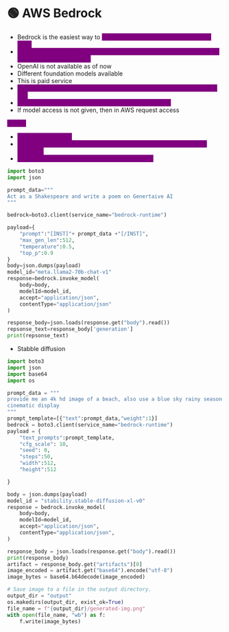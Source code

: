 # 🟢 AWS Bedrock

* Bedrock is the easiest way to <mark style="color:purple;background-color:purple;">**build and scale Gen AI applications in AWS**</mark>
* <mark style="color:purple;background-color:purple;">**It provides platforms where all the models will be available, and using their APIs all can be used**</mark>
* OpenAI is not available as of now
* Different foundation models available&#x20;
* This is paid service
* <mark style="color:purple;background-color:purple;">**In AWS ⇒ Create IAM user ⇒ Attach policies ⇒ Create awscli access key**</mark>
* <mark style="color:purple;background-color:purple;">**Command prompt ⇒ aws configure ⇒ Enter key here**</mark>
* If model access is not given, then in AWS request access

<mark style="color:purple;background-color:purple;">**Steps:**</mark>

* <mark style="color:purple;background-color:purple;">use boto3 package</mark>
* <mark style="color:purple;background-color:purple;">Create client using bedrock=boto3.client(service\_name="bedrock-runtime")</mark>
* <mark style="color:purple;background-color:purple;">Invoke LLM by passing payload, model, payload</mark>

```python
import boto3
import json

prompt_data="""
Act as a Shakespeare and write a poem on Genertaive AI
"""

bedrock=boto3.client(service_name="bedrock-runtime")

payload={
    "prompt":"[INST]"+ prompt_data +"[/INST]",
    "max_gen_len":512,
    "temperature":0.5,
    "top_p":0.9
}
body=json.dumps(payload)
model_id="meta.llama2-70b-chat-v1"
response=bedrock.invoke_model(
    body=body,
    modelId=model_id,
    accept="application/json",
    contentType="application/json"
)

response_body=json.loads(response.get("body").read())
repsonse_text=response_body['generation']
print(repsonse_text)
```

* Stabble diffusion

```python
import boto3
import json
import base64
import os

prompt_data = """
provide me an 4k hd image of a beach, also use a blue sky rainy season and
cinematic display
"""
prompt_template=[{"text":prompt_data,"weight":1}]
bedrock = boto3.client(service_name="bedrock-runtime")
payload = {
    "text_prompts":prompt_template,
    "cfg_scale": 10,
    "seed": 0,
    "steps":50,
    "width":512,
    "height":512

}

body = json.dumps(payload)
model_id = "stability.stable-diffusion-xl-v0"
response = bedrock.invoke_model(
    body=body,
    modelId=model_id,
    accept="application/json",
    contentType="application/json",
)

response_body = json.loads(response.get("body").read())
print(response_body)
artifact = response_body.get("artifacts")[0]
image_encoded = artifact.get("base64").encode("utf-8")
image_bytes = base64.b64decode(image_encoded)

# Save image to a file in the output directory.
output_dir = "output"
os.makedirs(output_dir, exist_ok=True)
file_name = f"{output_dir}/generated-img.png"
with open(file_name, "wb") as f:
    f.write(image_bytes)
```
